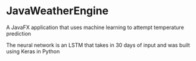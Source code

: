 # JavaWeatherEngine
A JavaFX application that uses machine learning to attempt temperature prediction

The neural network is an LSTM that takes in 30 days of input and was built using Keras in Python
